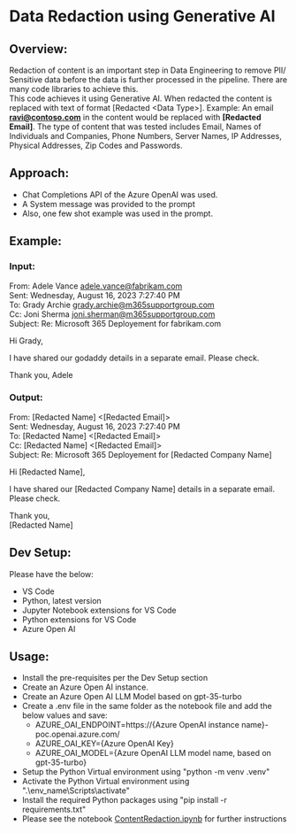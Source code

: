 # Data Redaction using Generative AI
## Overview:  
Redaction of content is an important step in Data Engineering to remove PII/ Sensitive data before the data is further processed in the pipeline. There are many code libraries to achieve this.   
This code achieves it using Generative AI. When redacted the content is replaced with text of format [Redacted \<Data Type\>]. Example: An email **ravi@contoso.com** in the content would be replaced with **[Redacted Email]**. The type of content that was tested includes Email, Names of Individuals and Companies, Phone Numbers, Server Names, IP Addresses, Physical Addresses, Zip Codes and Passwords.

## Approach:
- Chat Completions API of the Azure OpenAI was used.
- A System message was provided to the prompt
- Also, one few shot example was used in the prompt.

## Example:
### Input:
From: Adele Vance <adele.vance@fabrikam.com>  
Sent: Wednesday, August 16, 2023 7:27:40 PM  
To: Grady Archie <grady.archie@m365supportgroup.com>  
Cc: Joni Sherma <joni.sherman@m365supportgroup.com>  
Subject: Re: Microsoft 365 Deployement for fabrikam.com  
   
Hi Grady,

I have shared our godaddy details in a separate email. Please check.

Thank you,
Adele

### Output:
From: [Redacted Name] <[Redacted Email]>  
Sent: Wednesday, August 16, 2023 7:27:40 PM  
To: [Redacted Name] <[Redacted Email]>  
Cc: [Redacted Name] <[Redacted Email]>  
Subject: Re: Microsoft 365 Deployement for [Redacted Company Name] 

Hi [Redacted Name],

I have shared our [Redacted Company Name] details in a separate email. Please check.

Thank you,  
[Redacted Name]


## Dev Setup: 
Please have the below: 
- VS Code
- Python, latest version
- Jupyter Notebook extensions for VS Code
- Python extensions for VS Code 
- Azure Open AI

## Usage:
- Install the pre-requisites per the Dev Setup section
- Create an Azure Open AI instance. 
- Create an Azure Open AI LLM Model based on gpt-35-turbo
- Create a .env file in the same folder as the notebook file and add the below values and save:
  - AZURE_OAI_ENDPOINT=https://{Azure OpenAI instance name}-poc.openai.azure.com/
  - AZURE_OAI_KEY={Azure OpenAI Key}
  - AZURE_OAI_MODEL={Azure OpenAI LLM model name, based on gpt-35-turbo}
- Setup the Python Virtual environment using "python -m venv .venv" 
- Activate the Python Virtual environment using ".\env_name\Scripts\activate"
- Install the required Python packages using "pip install -r requirements.txt"
- Please see the notebook [ContentRedaction.ipynb](ContentRedaction.ipynb) for further instructions
